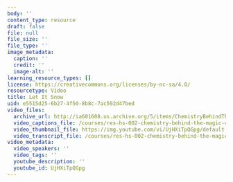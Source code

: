 ```yaml
---
body: ''
content_type: resource
draft: false
file: null
file_size: ''
file_type: ''
image_metadata:
  caption: ''
  credit: ''
  image-alt: ''
learning_resource_types: []
license: https://creativecommons.org/licenses/by-nc-sa/4.0/
resourcetype: Video
title: Let It Snow
uid: e5515d25-6b27-4f50-8b8c-7ac592d47bed
video_files:
  archive_url: http://ia601608.us.archive.org/5/items/ChemistryBehindTheMagic/LETITSNOW_300k.mp4
  video_captions_file: /courses/res-hs-002-chemistry-behind-the-magic-chemical-demonstrations-for-the-classroom/UjHXiTpQGpg_captions.webvtt
  video_thumbnail_file: https://img.youtube.com/vi/UjHXiTpQGpg/default.jpg
  video_transcript_file: /courses/res-hs-002-chemistry-behind-the-magic-chemical-demonstrations-for-the-classroom/UjHXiTpQGpg_transcript.pdf
video_metadata:
  video_speakers: ''
  video_tags: ''
  youtube_description: ''
  youtube_id: UjHXiTpQGpg
---
```


